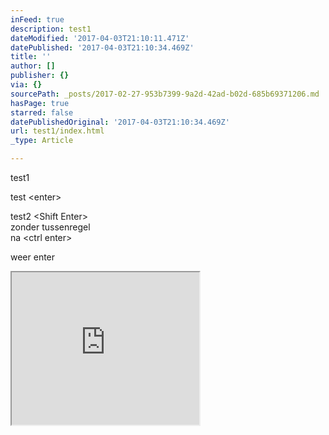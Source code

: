 ```yaml
---
inFeed: true
description: test1
dateModified: '2017-04-03T21:10:11.471Z'
datePublished: '2017-04-03T21:10:34.469Z'
title: ''
author: []
publisher: {}
via: {}
sourcePath: _posts/2017-02-27-953b7399-9a2d-42ad-b02d-685b69371206.md
hasPage: true
starred: false
datePublishedOriginal: '2017-04-03T21:10:34.469Z'
url: test1/index.html
_type: Article

---
```

test1

test <enter\>

test2 <Shift Enter\>  
zonder tussenregel  
na <ctrl enter\>

weer enter

<iframe src="https://the-grid.github.io/ed-userhtml/?g=eJwljbsOwjAMAH-lE91wQGJJ6_ItITGJRR6VY6nl76nKdjecbua3uEJDF49JdbUAG4dI2n0LdPWtwOYhKLicn9nViAdc-ocrBm-Grt9MOB6JJnt_mHWfEnFMam-nFCeRqzXTeG5eTQIJmmWG_3f5AZlXLVs" height="244" style=""></iframe>